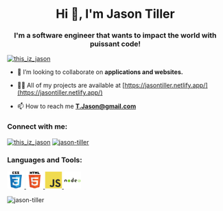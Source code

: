 <h1 align="center">Hi 👋, I'm Jason Tiller</h1>
<h3 align="center">I'm a software engineer that wants to impact the world with puissant code!</h3>

<p align="left"> <a href="https://twitter.com/this_iz_jason" target="blank"><img src="https://img.shields.io/twitter/follow/this_iz_jason?logo=twitter&style=for-the-badge" alt="this_iz_jason" /></a> </p>

- 👯 I’m looking to collaborate on **applications and websites.**

- 👨‍💻 All of my projects are available at [https://jasontiller.netlify.app/](https://jasontiller.netlify.app/)

- 📫 How to reach me **T.Jason@gmail.com**

<h3 align="left">Connect with me:</h3>
<p align="left">
<a href="https://twitter.com/this_iz_jason" target="blank"><img align="center" src="https://raw.githubusercontent.com/rahuldkjain/github-profile-readme-generator/master/src/images/icons/Social/twitter.svg" alt="this_iz_jason" height="30" width="40" /></a>
<a href="https://linkedin.com/in/jason-tiller" target="blank"><img align="center" src="https://raw.githubusercontent.com/rahuldkjain/github-profile-readme-generator/master/src/images/icons/Social/linked-in-alt.svg" alt="jason-tiller" height="30" width="40" /></a>
</p>

<h3 align="left">Languages and Tools:</h3>
<p align="left"> <a href="https://www.w3schools.com/css/" target="_blank" rel="noreferrer"> <img src="https://raw.githubusercontent.com/devicons/devicon/master/icons/css3/css3-original-wordmark.svg" alt="css3" width="40" height="40"/> </a> <a href="https://www.w3.org/html/" target="_blank" rel="noreferrer"> <img src="https://raw.githubusercontent.com/devicons/devicon/master/icons/html5/html5-original-wordmark.svg" alt="html5" width="40" height="40"/> </a> <a href="https://developer.mozilla.org/en-US/docs/Web/JavaScript" target="_blank" rel="noreferrer"> <img src="https://raw.githubusercontent.com/devicons/devicon/master/icons/javascript/javascript-original.svg" alt="javascript" width="40" height="40"/> </a> <a href="https://nodejs.org" target="_blank" rel="noreferrer"> <img src="https://raw.githubusercontent.com/devicons/devicon/master/icons/nodejs/nodejs-original-wordmark.svg" alt="nodejs" width="40" height="40"/> </a> </p>

<p><img align="center" src="https://github-readme-stats.vercel.app/api/top-langs?username=jason-tiller&show_icons=true&locale=en&layout=compact" alt="jason-tiller" /></p>

